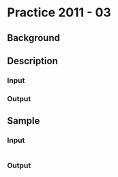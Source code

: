 # Practice 2011 - 03

## Background

## Description

### Input

### Output

## Sample
### Input
```
```

### Output
```
```